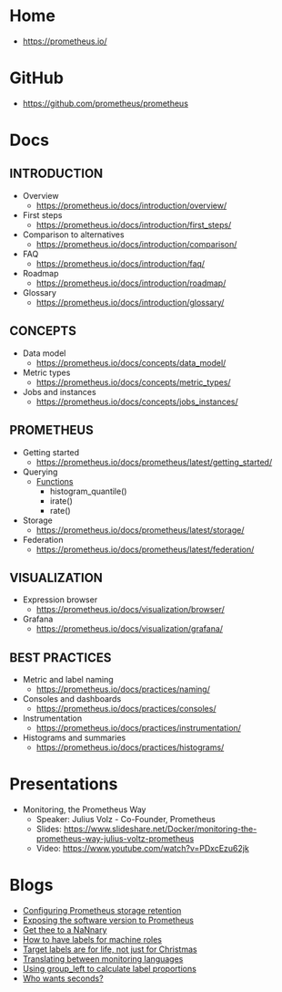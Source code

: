 # Home
* https://prometheus.io/

# GitHub
* https://github.com/prometheus/prometheus

# Docs
## INTRODUCTION
* Overview
  * https://prometheus.io/docs/introduction/overview/
* First steps
  * https://prometheus.io/docs/introduction/first_steps/
* Comparison to alternatives
  * https://prometheus.io/docs/introduction/comparison/
* FAQ
  * https://prometheus.io/docs/introduction/faq/
* Roadmap
  * https://prometheus.io/docs/introduction/roadmap/
* Glossary
  * https://prometheus.io/docs/introduction/glossary/
## CONCEPTS
* Data model
  * https://prometheus.io/docs/concepts/data_model/
* Metric types
  * https://prometheus.io/docs/concepts/metric_types/
* Jobs and instances
  * https://prometheus.io/docs/concepts/jobs_instances/
## PROMETHEUS
* Getting started
  * https://prometheus.io/docs/prometheus/latest/getting_started/
* Querying
  * [Functions](https://prometheus.io/docs/prometheus/latest/querying/functions/)
    * histogram_quantile()
    * irate()
    * rate()
* Storage
  * https://prometheus.io/docs/prometheus/latest/storage/
* Federation
  * https://prometheus.io/docs/prometheus/latest/federation/
## VISUALIZATION
* Expression browser
  * https://prometheus.io/docs/visualization/browser/
* Grafana
  * https://prometheus.io/docs/visualization/grafana/
## BEST PRACTICES
* Metric and label naming
  * https://prometheus.io/docs/practices/naming/
* Consoles and dashboards
  * https://prometheus.io/docs/practices/consoles/
* Instrumentation
  * https://prometheus.io/docs/practices/instrumentation/
* Histograms and summaries
  * https://prometheus.io/docs/practices/histograms/

# Presentations
* Monitoring, the Prometheus Way
  * Speaker: Julius Volz - Co-Founder, Prometheus
  * Slides: https://www.slideshare.net/Docker/monitoring-the-prometheus-way-julius-voltz-prometheus
  * Video: https://www.youtube.com/watch?v=PDxcEzu62jk

# Blogs
* [Configuring Prometheus storage retention](https://www.robustperception.io/configuring-prometheus-storage-retention)
* [Exposing the software version to Prometheus](https://www.robustperception.io/exposing-the-software-version-to-prometheus)
* [Get thee to a NaNnary](https://www.robustperception.io/get-thee-to-a-nannary)
* [How to have labels for machine roles](https://www.robustperception.io/how-to-have-labels-for-machine-roles)
* [Target labels are for life, not just for Christmas](https://www.robustperception.io/target-labels-are-for-life-not-just-for-christmas)
* [Translating between monitoring languages](https://www.robustperception.io/translating-between-monitoring-languages)
* [Using group_left to calculate label proportions](https://www.robustperception.io/using-group_left-to-calculate-label-proportions)
* [Who wants seconds?](https://www.robustperception.io/who-wants-seconds)

